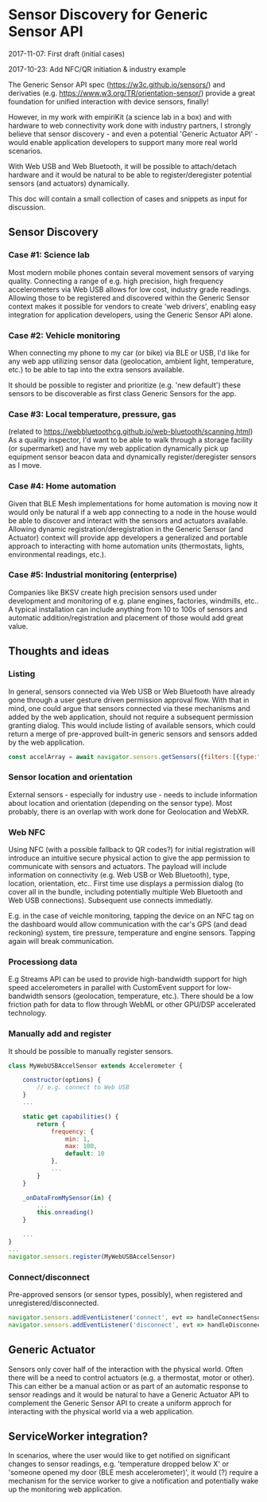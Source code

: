 # Sensor Discovery for Generic Sensor API

2017-11-07: First draft (initial cases)

2017-10-23: Add NFC/QR initiation & industry example

The Generic Sensor API spec (https://w3c.github.io/sensors/) and 
derivaties (e.g. https://www.w3.org/TR/orientation-sensor/) provide
a great foundation for unified interaction with device sensors, finally!

However, in my work with empiriKit (a science lab in a box) and with 
hardware to web connectivity work done with industry partners, I strongly
believe that sensor discovery - and even a potential 'Generic Actuator API' - 
would enable application developers to support many more real world scenarios.

With Web USB and Web Bluetooth, it will be possible
to attach/detach hardware and it would be natural to be able to register/deregister 
potential sensors (and actuators) dynamically.

This doc will contain a small collection of cases and snippets as input
for discussion.

## Sensor Discovery

### Case #1: Science lab
Most modern mobile phones contain several movement sensors of varying quality.
Connecting a range of e.g. high precision, high frequency accelerometers 
via Web USB allows for low cost, industry grade readings.  Allowing those
to be registered and discovered within the Generic Sensor context makes it
possible for vendors to create 'web drivers', enabling easy integration
for application developers, using the Generic Sensor API alone.

### Case #2: Vehicle monitoring
When connecting my phone to my car (or bike) via BLE or USB, I'd like for 
any web app utilizing sensor data (geolocation, ambient light, temperature, etc.)
to be able to tap into the extra sensors available.

It should be possible to register and prioritize (e.g. 'new default')
these sensors to be discoverable as first class Generic Sensors for the app.

### Case #3: Local temperature, pressure, gas
(related to https://webbluetoothcg.github.io/web-bluetooth/scanning.html)
As a quality inspector, I'd want to be able to walk through a storage facility
(or supermarket) and have my web application dynamically pick up equipment
sensor beacon data and dynamically register/deregister sensors as I move.

### Case #4: Home automation
Given that BLE Mesh implementations for home automation is moving now it would 
only be natural if a web app connecting to a node in the house would be able to 
discover and interact with the sensors and actuators available.  Allowing 
dynamic registration/deregistration in the Generic Sensor (and Actuator) context
will provide app developers a generalized and portable approach to interacting
with home automation units (thermostats, lights, environmental readings, etc.).

### Case #5: Industrial monitoring (enterprise)
Companies like BKSV create high precision sensors used under development and monitoring
of e.g. plane engines, factories, windmills, etc..  A typical installation can include
anything from 10 to 100s of sensors and automatic addition/registration and placement of those
would add great value.


## Thoughts and ideas

### Listing
In general, sensors connected via Web USB or Web Bluetooth have already gone 
through a user gesture driven permission approval flow.  With that in mind,
one could argue that sensors connected via these mechanisms and added by the web
application, should not require a subsequent permission granting dialog.
This would include listing of available sensors, which could return a
merge of pre-approved built-in generic sensors and sensors added by the web
application.

```javascript
const accelArray = await navigator.sensors.getSensors({filters:[{type:"accelerometer"}]);
```

### Sensor location and orientation
External sensors - especially for industry use - needs to include information about location
and orientation (depending on the sensor type).  Most probably, there is an overlap with work
done for Geolocation and WebXR.

### Web NFC
Using NFC (with a possible fallback to QR codes?) for initial registration will introduce an intuitive
secure physical action to give the app permission to communicate with sensors and actuators.
The payload will include information on connectivity (e.g. Web USB or Web Bluetooth), type, location,
orientation, etc..
First time use displays a permission dialog (to cover all in the bundle, including potentially multiple
Web Bluetooth and Web USB connections).  Subsequent use connects immediatly.

E.g. in the case of veichle monitoring, tapping the device on an NFC tag on the dashboard would allow 
communication with the car's GPS (and dead reckoning) system, tire pressure, temperature and engine sensors.
Tapping again will break communication.

### Processiong data
E.g Streams API can be used to provide high-bandwidth support
for high speed accelerometers in parallel with CustomEvent support for 
low-bandwidth sensors (geolocation, temperature, etc.). There should be a 
low friction path for data to flow through WebML or other GPU/DSP accelerated technology.

### Manually add and register
It should be possible to manually register sensors.

```javascript
class MyWebUSBAccelSensor extends Accelerometer {

    constructor(options) {
        // e.g. connect to Web USB 
    }
    ...

    static get capabilities() {
        return {
            frequency: {
                min: 1,
                max: 100,
                default: 10
            },
            ...
        }
    }

    _onDataFromMySensor(in) {
        ...
        this.onreading()
    }

    ...
}
...
navigator.sensors.register(MyWebUSBAccelSensor)
```

### Connect/disconnect
Pre-approved sensors (or sensor types, possibly), when registered and unregistered/disconnected.

```javascript
navigator.sensors.addEventListener('connect', evt => handleConnectSensor);
navigator.sensors.addEventListener('disconnect', evt => handleDisconnectSensor);
```

## Generic Actuator
Sensors only cover half of the interaction with the physical world.  Often
there will be a need to control actuators (e.g. a thermostat, motor or other).
This can either be a manual action or as part of an automatic response to
sensor readings and it would be natural to have a Generic Actuator API to 
complement the Generic Sensor API to create a uniform approch for interacting
with the physical world via a web application. 

## ServiceWorker integration?
In scenarios, where the user would like to get notified on significant
changes to sensor readings, e.g. 'temperature dropped below X' or 'someone 
opened my door (BLE mesh accelerometer)', it would (?) require a mechanism for
the service worker to give a notification and potentially wake up the monitoring
web application.
